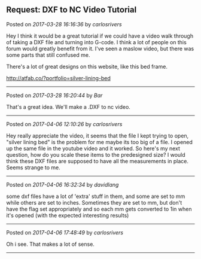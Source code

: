 ## Request: DXF to NC Video Tutorial
Posted on *2017-03-28 16:16:36* by *carlosrivers*

Hey I think it would be a great tutorial if we could have a video walk through of taking a DXF file and turning into G-code. I think a lot of people on this forum would greatly benefit from it. I've seen a maslow video, but there was some parts that still confused me.

There's a lot of great designs on this website, like this bed frame.

http://atfab.co/?portfolio=silver-lining-bed

---

Posted on *2017-03-28 16:20:44* by *Bar*

That's a great idea. We'll make a .DXF to nc video.

---

Posted on *2017-04-06 12:10:26* by *carlosrivers*

Hey really appreciate the video, it seems that the file I kept trying to open, "silver lining bed" is the problem for me maybe its too big of a file. I opened up the same file in the youtube video and it worked. So here's my next question, how do you scale these items to the predesigned size? I would think these DXF files are supposed to have all the measurements in place. Seems strange to me.

---

Posted on *2017-04-06 16:32:34* by *davidlang*

some dxf files have a lot of 'extra' stuff in them, and some are set to mm while others are set to inches. Sometimes they are set to mm, but don't have the flag set appropriately and so each mm gets converted to 1in when it's opened (with the expected interesting results)

---

Posted on *2017-04-06 17:48:49* by *carlosrivers*

Oh i see. That makes a lot of sense.

---

